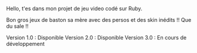 Hello, t'es dans mon projet de jeu video codé sur Ruby.

Bon gros jeux de baston sa mère avec des persos et des skin inédits !!
Que du sale !!


Version 1.0 : Disponible
Version 2.0 : Disponible
Version 3.0 : En cours de développement
